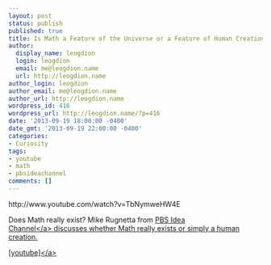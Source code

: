 ```yaml
---
layout: post
status: publish
published: true
title: Is Math a Feature of the Universe or a Feature of Human Creation?
author:
  display_name: leogdion
  login: leogdion
  email: me@leogdion.name
  url: http://leogdion.name
author_login: leogdion
author_email: me@leogdion.name
author_url: http://leogdion.name
wordpress_id: 416
wordpress_url: http://leogdion.name/?p=416
date: '2013-09-19 18:00:00 -0400'
date_gmt: '2013-09-19 22:00:00 -0400'
categories:
- Curiosity
tags:
- youtube
- math
- pbsideachannel
comments: []
---
```

<p>http:&#47;&#47;www.youtube.com&#47;watch?v=TbNymweHW4E</p>
<p>Does Math really exist?&nbsp;Mike Rugnetta from <a href="http:&#47;&#47;www.youtube.com&#47;user&#47;pbsideachannel" target="_blank">PBS Idea Channel<&#47;a>&nbsp;discusses whether Math really exists or simply a human creation.</p>
<p><a href="http:&#47;&#47;www.youtube.com&#47;watch?v=TbNymweHW4E" target="_blank">[youtube]<&#47;a></p>
